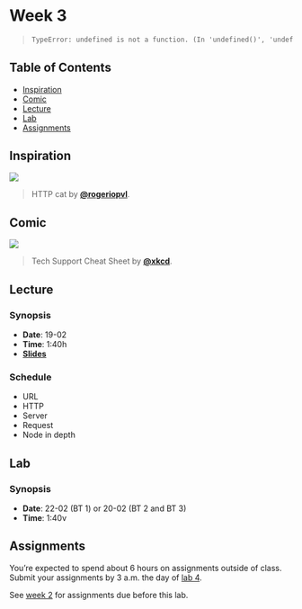 # Week 3

> ```txt
> TypeError: undefined is not a function. (In 'undefined()', 'undefined' is undefined)
> ```

## Table of Contents

*   [Inspiration](#inspiration)
*   [Comic](#comic)
*   [Lecture](#lecture)
*   [Lab](#lab)
*   [Assignments](#assignments)

## Inspiration

[![][inspiration-cover]][inspiration-link]

> HTTP cat by [**@rogeriopvl**][inspiration-author].

## Comic

[![][comic-cover]][comic-link]

> Tech Support Cheat Sheet by [**@xkcd**][comic-author].

## Lecture

### Synopsis

*   **Date**: 19-02
*   **Time**: 1:40h
*   [**Slides**][slides-lecture]

### Schedule

*   URL
*   HTTP
*   Server
*   Request
*   Node in depth

## Lab

### Synopsis

*   **Date**: 22-02 (BT 1) or 20-02 (BT 2 and BT 3)
*   **Time**: 1:40v

<!--
*   **Slides**
-->

<!--
### Schedule

*   Alpha
*   Bravo
*   Charlie
-->

## Assignments

You’re expected to spend about 6 hours on assignments outside of class.
Submit your assignments by 3 a.m. the day of [lab 4][w4lab].

<!--
*   Alpha (**practice**)
*   Bravo (**homework**)
-->

See [week 2][w2a] for assignments due before this lab.

[inspiration-cover]: https://http.cat/403

[inspiration-link]: https://http.cat

[inspiration-author]: https://twitter.com/rogeriopvl

[comic-cover]: https://imgs.xkcd.com/comics/tech_support_cheat_sheet.png

[comic-link]: https://xkcd.com/627/

[comic-author]: https://xkcd.com

[slides-lecture]: https://docs.google.com/presentation/d/1Mf53VP-YNeTSSKIg0BlOALiGbGZ0LDvHC7-RTED89DY/edit?usp=sharing

[w4lab]: week-4.md#lab

[w2a]: week-2.md#assignments
